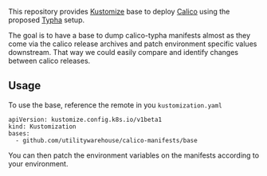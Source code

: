 This repository provides [Kustomize][1] base to deploy [Calico][2] using the
proposed [Typha][3] setup.

The goal is to have a base to dump calico-typha manifests almost as they come
via the calico release archives and patch environment specific values
downstream. That way we could easily compare and identify changes between calico
releases.

## Usage

To use the base, reference the remote in you `kustomization.yaml`

```
apiVersion: kustomize.config.k8s.io/v1beta1
kind: Kustomization
bases:
  - github.com/utilitywarehouse/calico-manifests/base
```

You can then patch the environment variables on the manifests according to your
environment.

[1]: https://kustomize.io/
[2]: https://www.projectcalico.org/
[3]: https://github.com/projectcalico/typha
